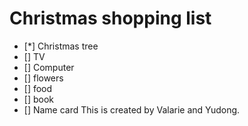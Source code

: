 # Christmas shopping list
- [*] Christmas tree
- [] TV
- [] Computer
- [] flowers
- [] food
- [] book
- [] Name card
This is created by Valarie and Yudong.


